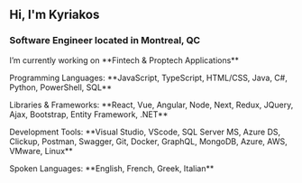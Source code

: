 <h2 align="left">Hi, I'm Kyriakos</h1>
<h3 align="left">Software Engineer located in Montreal, QC</h5>

<p>I’m currently working on **Fintech & Proptech Applications**</p>
<p>Programming Languages: **JavaScript, TypeScript, HTML/CSS, Java, C#, Python, PowerShell, SQL**</p>
<p>Libraries & Frameworks: **React, Vue, Angular, Node, Next, Redux, JQuery, Ajax, Bootstrap, Entity Framework, .NET**</p>
<p>Development Tools: **Visual Studio, VScode, SQL Server MS, Azure DS, Clickup, Postman, Swagger, Git, Docker, GraphQL, MongoDB, Azure, AWS, VMware, Linux**</p>
<p>Spoken Languages: **English, French, Greek, Italian**</p>
